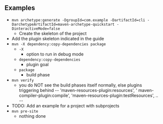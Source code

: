 ## Examples
* `mvn archetype:generate -DgroupId=com.example -DartifactId=cli -DarchetypeArtifactId=maven-archetype-quickstart -DinteractiveMode=false`
  * Create the skeleton of the project
* Add the plugin skeleton indicated in the guide
* `mvn -X dependency:copy-dependencies package`
  * `-X`
    * option to run in debug mode
  * `dependency:copy-dependencies`
    * plugin goal
  * `package`
    * build phase
* `mvn verify`
  * you do NOT see the build phases itself normally, else plugins triggering behind -- 'maven-resources-plugin:resources', ' maven-compiler-plugin:compile', 'maven-resources-plugin:testResources', .. --
* TODO: Add an example for a project with subprojects
* `mvn pre-site`
  * nothing done
